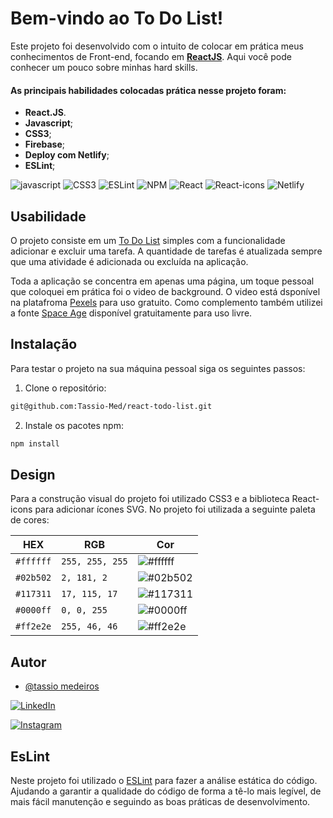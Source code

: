 # Bem-vindo ao To Do List!

Este projeto foi desenvolvido com o intuito de colocar em prática meus conhecimentos de Front-end, focando em **[ReactJS](https://react.dev)**. Aqui você pode conhecer um pouco sobre minhas hard skills. 


#### As principais habilidades colocadas prática nesse projeto foram:

* **React.JS**.
* **Javascript**;
* **CSS3**;
* **Firebase**;
* **Deploy com Netlify**;
* **ESLint**;

![javascript](https://img.shields.io/badge/javascript-yellow.svg?style=for-the-badge&logo=javascript&logoColor=white) ![CSS3](https://img.shields.io/badge/css3-%231572B6.svg?style=for-the-badge&logo=css3&logoColor=white) ![ESLint](https://img.shields.io/badge/ESLint-4B3263?style=for-the-badge&logo=eslint&logoColor=white)  ![NPM](https://img.shields.io/badge/NPM-%23000000.svg?style=for-the-badge&logo=npm&logoColor=white) ![React](https://img.shields.io/badge/react-%2320232a.svg?style=for-the-badge&logo=react&logoColor=%2361DAFB)  ![React-icons](https://img.shields.io/badge/react--icons-red.svg?style=for-the-badge&logo=react&logoColor=white)  ![Netlify](https://img.shields.io/badge/netlify-%23000000.svg?style=for-the-badge&logo=netlify&logoColor=#00C7B7) 

## Usabilidade

O projeto consiste em um [To Do List](https://tazmed-todo-list.netlify.app) simples com a funcionalidade adicionar e excluir uma tarefa. A quantidade de tarefas é atualizada sempre que uma atividade é adicionada ou excluída na aplicação.

Toda a aplicação se concentra em apenas uma página, um toque pessoal que coloquei em prática foi o video de background. O video está dsponível na platafroma [Pexels](https://www.pexels.com) para uso gratuito. Como complemento também utilizei a fonte [Space Age](http://go.to/disneyfonts) disponível gratuitamente para uso livre.


## Instalação

Para testar o projeto na sua máquina pessoal siga os seguintes passos:

1. Clone o repositório:

```sh
git@github.com:Tassio-Med/react-todo-list.git
```

2. Instale os pacotes npm:

```bash
npm install
```


## Design

Para a construção visual do projeto foi utilizado CSS3 e a biblioteca React-icons para adicionar ícones SVG. 
No projeto foi utilizada a seguinte paleta de cores:

<div align="center">
  
  |    <center>HEX </center>    | <center>RGB</center>         |<center>Cor <center>         |
  | ---         |---            | ---                                                        |
  | `#ffffff`   |`255, 255, 255`| ![#ffffff](https://placehold.co/300x50/ffffff/ffffff.png)  |
  | `#02b502`   |`2, 181, 2`    | ![#02b502](https://placehold.co/300x50/02b502/02b502.png)  |
  | `#117311`   |`17, 115, 17`  | ![#117311](https://placehold.co/300x50/117311/117311.png)  |
  | `#0000ff`   |`0, 0, 255`    | ![#0000ff](https://placehold.co/300x50/0000ff/0000ff.png)  |
  | `#ff2e2e`   |`255, 46, 46`  | ![#ff2e2e](https://placehold.co/300x50/ff2e2e/ff2e2e.png)  |
</div>

## Autor

- [@tassio medeiros](https://github.com/Tassio-Med)

[![LinkedIn](https://img.shields.io/badge/LinkedIn-0077B5?style=for-the-badge&logo=linkedin&logoColor=white)](https://linkedin.com/in/tassiomed98) 

[![Instagram](https://img.shields.io/badge/Instagram-E4405F?style=for-the-badge&logo=instagram&logoColor=white)](https://instagram.com/tassio.med?igshid=ZDdkNTZiNTM=) 



## EsLint

Neste projeto foi utilizado o [ESLint](https://eslint.org/) para fazer a análise estática do código. Ajudando a garantir a qualidade do código de forma a tê-lo mais legível, de mais fácil manutenção e seguindo as boas práticas de desenvolvimento.
